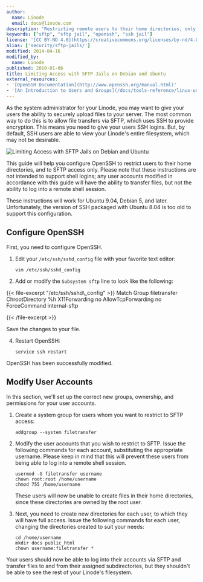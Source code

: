 ```yaml
---
author:
  name: Linode
  email: docs@linode.com
description: 'Restricting remote users to their home directories, only allowing access to SFTP for transferring files.'
keywords: ["sftp", "sftp jail", "openssh", "ssh jail"]
license: '[CC BY-ND 4.0](https://creativecommons.org/licenses/by-nd/4.0)'
alias: ['security/sftp-jails/']
modified: 2014-04-16
modified_by:
  name: Linode
published: 2010-01-06
title: Limiting Access with SFTP Jails on Debian and Ubuntu
external_resources:
- '[OpenSSH Documentation](http://www.openssh.org/manual.html)'
- '[An Introduction to Users and Groups](/docs/tools-reference/linux-users-and-groups)'
---
```


As the system administrator for your Linode, you may want to give your users the ability to securely upload files to your server. The most common way to do this is to allow file transfers via SFTP, which uses SSH to provide encryption. This means you need to give your users SSH logins. But, by default, SSH users are able to view your Linode's entire filesystem, which may not be desirable.

![Limiting Access with SFTP Jails on Debian and Ubuntu](/docs/assets/limiting-access-with-sftp-jails-on-debian-and-ubuntu.png)

This guide will help you configure OpenSSH to restrict users to their home directories, and to SFTP access only. Please note that these instructions are not intended to support shell logins; any user accounts modified in accordance with this guide will have the ability to transfer files, but not the ability to log into a remote shell session.

These instructions will work for Ubuntu 9.04, Debian 5, and later. Unfortunately, the version of SSH packaged with Ubuntu 8.04 is too old to support this configuration.

## Configure OpenSSH

First, you need to configure OpenSSH.

1.  Edit your `/etc/ssh/sshd_config` file with your favorite text editor:

        vim /etc/ssh/sshd_config

2.  Add or modify the `Subsystem sftp` line to look like the following:

{{< file-excerpt "/etc/ssh/sshd\\_config" >}}
Match Group filetransfer
    ChrootDirectory %h
    X11Forwarding no
    AllowTcpForwarding no
    ForceCommand internal-sftp

{{< /file-excerpt >}}


   Save the changes to your file.

4.  Restart OpenSSH:

        service ssh restart

OpenSSH has been successfully modified.

## Modify User Accounts

In this section, we'll set up the correct new groups, ownership, and permissions for your user accounts.

1.  Create a system group for users whom you want to restrict to SFTP access:

        addgroup --system filetransfer

2.  Modify the user accounts that you wish to restrict to SFTP. Issue the following commands for each account, substituting the appropriate username. Please keep in mind that this will prevent these users from being able to log into a remote shell session.

        usermod -G filetransfer username
        chown root:root /home/username
        chmod 755 /home/username

    These users will now be unable to create files in their home directories, since these directories are owned by the root user.

3.  Next, you need to create new directories for each user, to which they will have full access. Issue the following commands for each user, changing the directories created to suit your needs:

        cd /home/username
        mkdir docs public_html
        chown username:filetransfer *

Your users should now be able to log into their accounts via SFTP and transfer files to and from their assigned subdirectories, but they shouldn't be able to see the rest of your Linode's filesystem.
